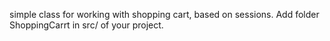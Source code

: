 simple  class for working with shopping cart, based on sessions.
Add folder ShoppingCarrt in src/ of your project.
